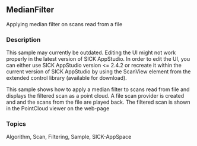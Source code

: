 ## MedianFilter

Applying median filter on scans read from a file

### Description

This sample may currently be outdated.
Editing the UI might not work properly in the latest version of SICK AppStudio. In order to edit the UI, you can either use SICK AppStudio version <= 2.4.2 or recreate it within the current version of SICK AppStudio by using the ScanView element from the extended control library (available for download).

This sample shows how to apply a median filter to scans read
from file and displays the filtered scan as a point cloud. A file scan provider
is created and and the scans from the file are played back. The filtered scan is
shown in the PointCloud viewer on the web-page

### Topics

Algorithm, Scan, Filtering, Sample, SICK-AppSpace
